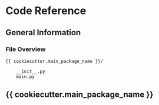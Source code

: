 # Code Reference

## General Information

### File Overview

    {{ cookiecutter.main_package_name }}/

        __init__.py
        main.py

## {{ cookiecutter.main_package_name }}
